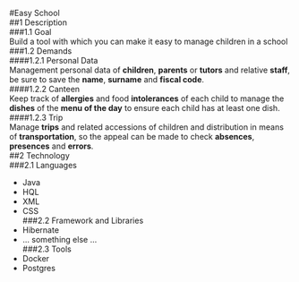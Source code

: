 #Easy School  
##1 Description  
###1.1 Goal  
 Build a tool with which you can make it easy to manage children in a school  
###1.2 Demands  
####1.2.1 Personal Data  
 Management personal data of **children**, **parents** or **tutors** and relative **staff**, be sure to save the **name**, **surname** and **fiscal code**.  
####1.2.2 Canteen  
 Keep track of **allergies** and food **intolerances** of each child to manage the **dishes** of the **menu of the day** to ensure each child has at least one dish.  
####1.2.3 Trip  
 Manage **trips** and related accessions of children and distribution in means of **transportation**, so the appeal can be made to check **absences**, **presences** and **errors**.  
##2 Technology  
###2.1 Languages  
- Java  
- HQL  
- XML  
- CSS  
###2.2 Framework and Libraries  
- Hibernate  
- ... something else ...  
###2.3 Tools  
- Docker  
- Postgres  
